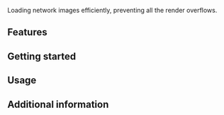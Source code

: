Loading network images efficiently, preventing all the render overflows.
## Features

[comment]: <> (TODO: List what your package can do. Maybe include images, gifs, or videos.)

## Getting started

[comment]: <> (TODO: List prerequisites and provide or point to information on how to)

[comment]: <> (start using the package.)

## Usage

[comment]: <> (TODO: Include short and useful examples for package users. Add longer examples)

[comment]: <> (to `/example` folder. )

[comment]: <> (```dart)

[comment]: <> (const like = 'sample';)

[comment]: <> (```)

## Additional information

[comment]: <> (TODO: Tell users more about the package: where to find more information, how to )

[comment]: <> (contribute to the package, how to file issues, what response they can expect )

[comment]: <> (from the package authors, and more.)
